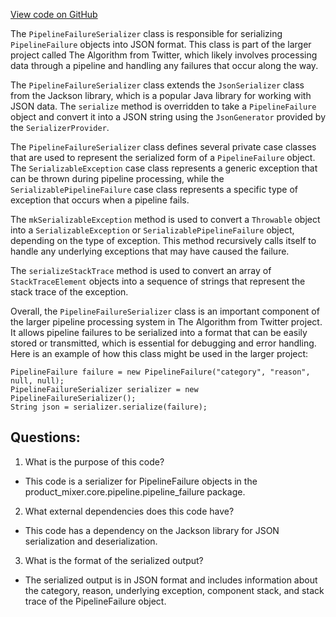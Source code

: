 [View code on GitHub](https://github.com/misbahsy/the-algorithm/product-mixer/core/src/main/scala/com/twitter/product_mixer/core/pipeline/pipeline_failure/PipelineFailureSerializer.scala)

The `PipelineFailureSerializer` class is responsible for serializing `PipelineFailure` objects into JSON format. This class is part of the larger project called The Algorithm from Twitter, which likely involves processing data through a pipeline and handling any failures that occur along the way.

The `PipelineFailureSerializer` class extends the `JsonSerializer` class from the Jackson library, which is a popular Java library for working with JSON data. The `serialize` method is overridden to take a `PipelineFailure` object and convert it into a JSON string using the `JsonGenerator` provided by the `SerializerProvider`.

The `PipelineFailureSerializer` class defines several private case classes that are used to represent the serialized form of a `PipelineFailure` object. The `SerializableException` case class represents a generic exception that can be thrown during pipeline processing, while the `SerializablePipelineFailure` case class represents a specific type of exception that occurs when a pipeline fails.

The `mkSerializableException` method is used to convert a `Throwable` object into a `SerializableException` or `SerializablePipelineFailure` object, depending on the type of exception. This method recursively calls itself to handle any underlying exceptions that may have caused the failure.

The `serializeStackTrace` method is used to convert an array of `StackTraceElement` objects into a sequence of strings that represent the stack trace of the exception.

Overall, the `PipelineFailureSerializer` class is an important component of the larger pipeline processing system in The Algorithm from Twitter project. It allows pipeline failures to be serialized into a format that can be easily stored or transmitted, which is essential for debugging and error handling. Here is an example of how this class might be used in the larger project:

```
PipelineFailure failure = new PipelineFailure("category", "reason", null, null);
PipelineFailureSerializer serializer = new PipelineFailureSerializer();
String json = serializer.serialize(failure);
```
## Questions: 
 1. What is the purpose of this code?
- This code is a serializer for PipelineFailure objects in the product_mixer.core.pipeline.pipeline_failure package.

2. What external dependencies does this code have?
- This code has a dependency on the Jackson library for JSON serialization and deserialization.

3. What is the format of the serialized output?
- The serialized output is in JSON format and includes information about the category, reason, underlying exception, component stack, and stack trace of the PipelineFailure object.